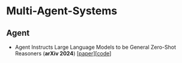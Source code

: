 # Multi-Agent-Systems
## Agent

- Agent Instructs Large Language Models to be General Zero-Shot Reasoners (**arXiv 2024**) [[paper]](https://arxiv.org/pdf/2310.03710)[[code]( https://github.com/wang-research-lab/agentinstruct)]
